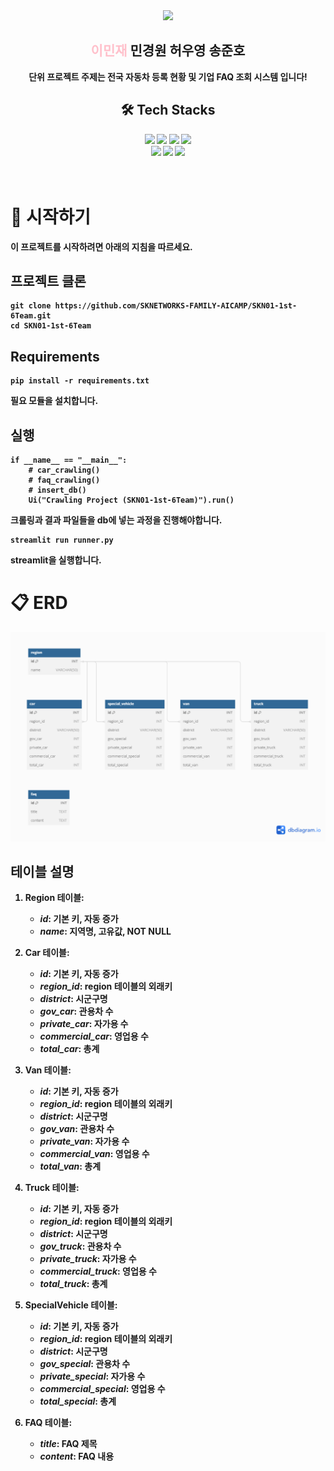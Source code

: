 <div align="center">
    <img src="https://capsule-render.vercel.app/api?type=waving&color=ff69b4&height=240&text=SKN01-1st-6Team&animation=&fontColor=ffffff&fontSize=90" />
</div>
<div align="center">
    <h2><span style="color:pink;">이민재</span> 민경원 허우영 송준호</h2>
    <div><strong>단위 프로젝트 주제는 전국 자동차 등록 현황 및 기업 FAQ 조회 시스템 입니다!</div></strog>
</div>
<div align="center">
    <h2>🛠️ Tech Stacks</h2>
    <div>
        <img src="https://img.shields.io/badge/python-3776AB?style=flat&logo=python&logoColor=white"/>
        <img src="https://img.shields.io/badge/MySQL-4479A1?style=flat&logo=MySQL&logoColor=white"/>
        <img src="https://img.shields.io/badge/Discord-5865F2?style=flat&logo=Discord&logoColor=white">
        <img src="https://img.shields.io/badge/Github-181717?style=flat&logo=Github&logoColor=white">
        <br/>
        <img src="https://img.shields.io/badge/VisualStudioCode-007ACC?style=flat&logo=VisualStudioCode&logoColor=white"/>
        <img src="https://img.shields.io/badge/Selenium-43B02A?style=flat&logo=Selenium&logoColor=white"/>
        <img src="https://img.shields.io/badge/Streamlit-FF4B4B?style=flat&logo=Streamlit&logoColor=white"/>
    </div>
</div>
<br><br>

# 👋 시작하기 

이 프로젝트를 시작하려면 아래의 지침을 따르세요.


## 프로젝트 클론

```
git clone https://github.com/SKNETWORKS-FAMILY-AICAMP/SKN01-1st-6Team.git
cd SKN01-1st-6Team
```


## Requirements

```
pip install -r requirements.txt
```
필요 모듈을 설치합니다.


## 실행

```
if __name__ == "__main__":
    # car_crawling()
    # faq_crawling()
    # insert_db()
    Ui("Crawling Project (SKN01-1st-6Team)").run()
```

크롤링과 결과 파일들을 db에 넣는 과정을 진행해야합니다.

```
streamlit run runner.py
```
streamlit을 실행합니다.


# 📋 ERD

![ERD](img/ERD.png)


## 테이블 설명

1. **Region 테이블**:
   - **_id_**: 기본 키, 자동 증가
   - **_name_**: 지역명, 고유값, NOT NULL

2. **Car 테이블**:
   - **_id_**: 기본 키, 자동 증가
   - **_region_id_**: region 테이블의 외래키
   - **_district_**: 시군구명
   - **_gov_car_**: 관용차 수
   - **_private_car_**: 자가용 수
   - **_commercial_car_**: 영업용 수
   - **_total_car_**: 총계

3. **Van 테이블**:
   - **_id_**: 기본 키, 자동 증가
   - **_region_id_**: region 테이블의 외래키
   - **_district_**: 시군구명
   - **_gov_van_**: 관용차 수
   - **_private_van_**: 자가용 수
   - **_commercial_van_**: 영업용 수
   - **_total_van_**: 총계

4. **Truck 테이블**:
   - **_id_**: 기본 키, 자동 증가
   - **_region_id_**: region 테이블의 외래키
   - **_district_**: 시군구명
   - **_gov_truck_**: 관용차 수
   - **_private_truck_**: 자가용 수
   - **_commercial_truck_**: 영업용 수
   - **_total_truck_**: 총계

5. **SpecialVehicle 테이블**:
   - **_id_**: 기본 키, 자동 증가
   - **_region_id_**: region 테이블의 외래키
   - **_district_**: 시군구명
   - **_gov_special_**: 관용차 수
   - **_private_special_**: 자가용 수
   - **_commercial_special_**: 영업용 수
   - **_total_special_**: 총계

6. **FAQ 테이블**:
    - **_title_**: FAQ 제목
    - **_content_**: FAQ 내용
